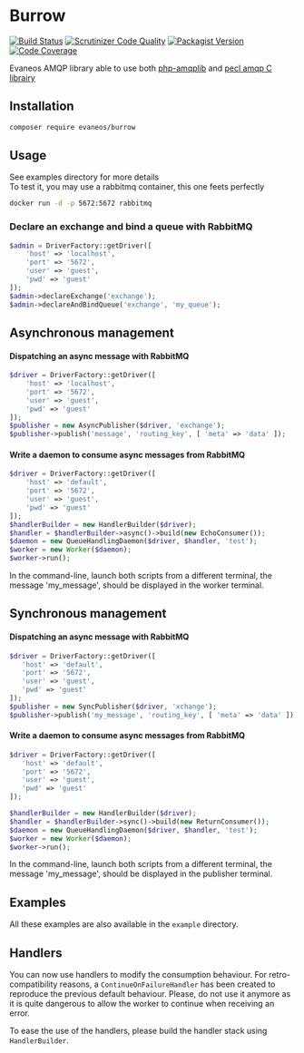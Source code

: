 Burrow
======

[![Build Status](https://scrutinizer-ci.com/g/Evaneos/Burrow/badges/build.png?b=master)](https://scrutinizer-ci.com/g/Evaneos/Burrow/build-status/master)
[![Scrutinizer Code Quality](https://scrutinizer-ci.com/g/Evaneos/Burrow/badges/quality-score.png?b=master)](https://scrutinizer-ci.com/g/Evaneos/Burrow/?branch=master)
[![Packagist Version](https://img.shields.io/packagist/v/evaneos/burrow.svg?style=flat-square)](https://packagist.org/packages/evaneos/burrow)
[![Code Coverage](https://scrutinizer-ci.com/g/Evaneos/Burrow/badges/coverage.png?b=master)](https://scrutinizer-ci.com/g/Evaneos/Burrow/?branch=master)

Evaneos AMQP library able to use both [php-amqplib](https://github.com/php-amqplib/php-amqplib)
and [pecl amqp C librairy](https://github.com/pdezwart/php-amqp)

Installation
------------
```bash
composer require evaneos/burrow
```
Usage
-----

See examples directory for more details  
To test it, you may use a rabbitmq container, this one feets perfectly 
```bash
docker run -d -p 5672:5672 rabbitmq
```

### Declare an exchange and bind a queue with RabbitMQ
```php
$admin = DriverFactory::getDriver([
    'host' => 'localhost',
    'port' => '5672',
    'user' => 'guest',
    'pwd' => 'guest'
]);
$admin->declareExchange('exchange');
$admin->declareAndBindQueue('exchange', 'my_queue');
```

Asynchronous management
-----------------------

#### Dispatching an async message with RabbitMQ
```php
$driver = DriverFactory::getDriver([
    'host' => 'localhost',
    'port' => '5672',
    'user' => 'guest',
    'pwd' => 'guest'
]);
$publisher = new AsyncPublisher($driver, 'exchange');
$publisher->publish('message', 'routing_key', [ 'meta' => 'data' ]);
```

#### Write a daemon to consume async messages from RabbitMQ
```php
$driver = DriverFactory::getDriver([
    'host' => 'default',
    'port' => '5672',
    'user' => 'guest',
    'pwd' => 'guest'
]);
$handlerBuilder = new HandlerBuilder($driver);
$handler = $handlerBuilder->async()->build(new EchoConsumer());
$daemon = new QueueHandlingDaemon($driver, $handler, 'test');
$worker = new Worker($daemon);
$worker->run();
```

In the command-line, launch both scripts from a different terminal, the message 'my_message', should be displayed in the
worker terminal.

Synchronous management
-----------------------

#### Dispatching an async message with RabbitMQ
```php
$driver = DriverFactory::getDriver([
   'host' => 'default',
   'port' => '5672',
   'user' => 'guest',
   'pwd' => 'guest'
]);
$publisher = new SyncPublisher($driver, 'xchange');
$publisher->publish('my_message', 'routing_key', [ 'meta' => 'data' ]);
```

#### Write a daemon to consume async messages from RabbitMQ
```php
$driver = DriverFactory::getDriver([
   'host' => 'default',
   'port' => '5672',
   'user' => 'guest',
   'pwd' => 'guest'
]);

$handlerBuilder = new HandlerBuilder($driver);
$handler = $handlerBuilder->sync()->build(new ReturnConsumer());
$daemon = new QueueHandlingDaemon($driver, $handler, 'test');
$worker = new Worker($daemon);
$worker->run();
```

In the command-line, launch both scripts from a different terminal, the message 'my_message', should be displayed in the
publisher terminal.

Examples
--------

All these examples are also available in the `example` directory.


Handlers
--------

You can now use handlers to modify the consumption behaviour. For retro-compatibility reasons, a
`ContinueOnFailureHandler` has been created to reproduce the previous default behaviour. Please, do not use it anymore
 as it is quite dangerous to allow the worker to continue when receiving an error.
 
 To ease the use of the handlers, please build the handler stack using `HandlerBuilder`. 
